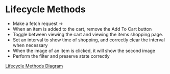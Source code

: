 # Lifecycle Methods

- Make a fetch request -> 
- When an item is added to the cart, remove the Add To Cart button 
- Toggle between viewing the cart and viewing the items shopping page.
- Set an interval to show time of shopping, and correctly clear the interval when necessary
- When the image of an item is clicked, it will show the second image
- Perform the filter and preserve state correctly

[Lifecycle Methods Diagram](https://projects.wojtekmaj.pl/react-lifecycle-methods-diagram/)
